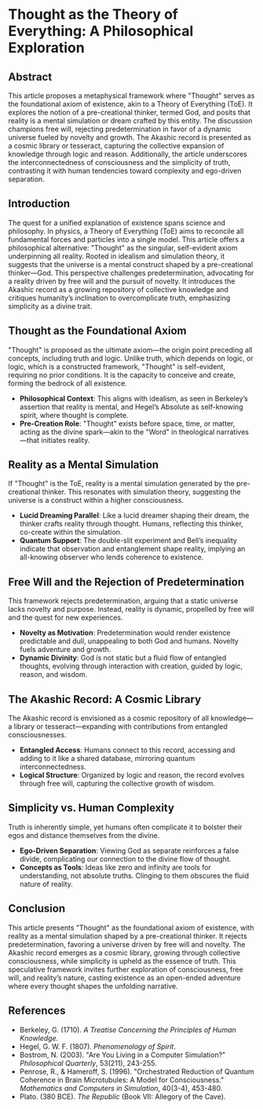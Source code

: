 # Thought as the Theory of Everything: A Philosophical Exploration

## Abstract
This article proposes a metaphysical framework where "Thought" serves as the foundational axiom of existence, akin to a Theory of Everything (ToE). It explores the notion of a pre-creational thinker, termed God, and posits that reality is a mental simulation or dream crafted by this entity. The discussion champions free will, rejecting predetermination in favor of a dynamic universe fueled by novelty and growth. The Akashic record is presented as a cosmic library or tesseract, capturing the collective expansion of knowledge through logic and reason. Additionally, the article underscores the interconnectedness of consciousness and the simplicity of truth, contrasting it with human tendencies toward complexity and ego-driven separation.

## Introduction
The quest for a unified explanation of existence spans science and philosophy. In physics, a Theory of Everything (ToE) aims to reconcile all fundamental forces and particles into a single model. This article offers a philosophical alternative: "Thought" as the singular, self-evident axiom underpinning all reality. Rooted in idealism and simulation theory, it suggests that the universe is a mental construct shaped by a pre-creational thinker—God. This perspective challenges predetermination, advocating for a reality driven by free will and the pursuit of novelty. It introduces the Akashic record as a growing repository of collective knowledge and critiques humanity’s inclination to overcomplicate truth, emphasizing simplicity as a divine trait.

## Thought as the Foundational Axiom
"Thought" is proposed as the ultimate axiom—the origin point preceding all concepts, including truth and logic. Unlike truth, which depends on logic, or logic, which is a constructed framework, "Thought" is self-evident, requiring no prior conditions. It is the capacity to conceive and create, forming the bedrock of all existence.

- **Philosophical Context**: This aligns with idealism, as seen in Berkeley’s assertion that reality is mental, and Hegel’s Absolute as self-knowing spirit, where thought is complete.
- **Pre-Creation Role**: "Thought" exists before space, time, or matter, acting as the divine spark—akin to the "Word" in theological narratives—that initiates reality.

## Reality as a Mental Simulation
If "Thought" is the ToE, reality is a mental simulation generated by the pre-creational thinker. This resonates with simulation theory, suggesting the universe is a construct within a higher consciousness.

- **Lucid Dreaming Parallel**: Like a lucid dreamer shaping their dream, the thinker crafts reality through thought. Humans, reflecting this thinker, co-create within the simulation.
- **Quantum Support**: The double-slit experiment and Bell’s inequality indicate that observation and entanglement shape reality, implying an all-knowing observer who lends coherence to existence.

## Free Will and the Rejection of Predetermination
This framework rejects predetermination, arguing that a static universe lacks novelty and purpose. Instead, reality is dynamic, propelled by free will and the quest for new experiences.

- **Novelty as Motivation**: Predetermination would render existence predictable and dull, unappealing to both God and humans. Novelty fuels adventure and growth.
- **Dynamic Divinity**: God is not static but a fluid flow of entangled thoughts, evolving through interaction with creation, guided by logic, reason, and wisdom.

## The Akashic Record: A Cosmic Library
The Akashic record is envisioned as a cosmic repository of all knowledge—a library or tesseract—expanding with contributions from entangled consciousnesses.

- **Entangled Access**: Humans connect to this record, accessing and adding to it like a shared database, mirroring quantum interconnectedness.
- **Logical Structure**: Organized by logic and reason, the record evolves through free will, capturing the collective growth of wisdom.

## Simplicity vs. Human Complexity
Truth is inherently simple, yet humans often complicate it to bolster their egos and distance themselves from the divine.

- **Ego-Driven Separation**: Viewing God as separate reinforces a false divide, complicating our connection to the divine flow of thought.
- **Concepts as Tools**: Ideas like zero and infinity are tools for understanding, not absolute truths. Clinging to them obscures the fluid nature of reality.

## Conclusion
This article presents "Thought" as the foundational axiom of existence, with reality as a mental simulation shaped by a pre-creational thinker. It rejects predetermination, favoring a universe driven by free will and novelty. The Akashic record emerges as a cosmic library, growing through collective consciousness, while simplicity is upheld as the essence of truth. This speculative framework invites further exploration of consciousness, free will, and reality’s nature, casting existence as an open-ended adventure where every thought shapes the unfolding narrative.

## References
- Berkeley, G. (1710). *A Treatise Concerning the Principles of Human Knowledge*.
- Hegel, G. W. F. (1807). *Phenomenology of Spirit*.
- Bostrom, N. (2003). "Are You Living in a Computer Simulation?" *Philosophical Quarterly*, 53(211), 243-255.
- Penrose, R., & Hameroff, S. (1996). "Orchestrated Reduction of Quantum Coherence in Brain Microtubules: A Model for Consciousness." *Mathematics and Computers in Simulation*, 40(3-4), 453-480.
- Plato. (380 BCE). *The Republic* (Book VII: Allegory of the Cave).